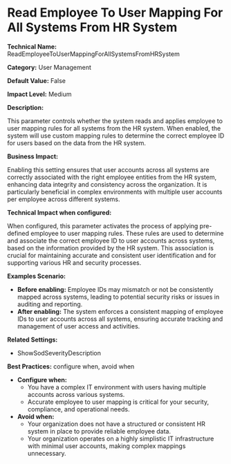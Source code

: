 # Read Employee To User Mapping For All Systems From HR System

**Technical Name:** ReadEmployeeToUserMappingForAllSystemsFromHRSystem

**Category:** User Management

**Default Value:** False

**Impact Level:** Medium

**Description:**

This parameter controls whether the system reads and applies employee to user mapping rules for all systems from the HR system. When enabled, the system will use custom mapping rules to determine the correct employee ID for users based on the data from the HR system.

**Business Impact:**

Enabling this setting ensures that user accounts across all systems are correctly associated with the right employee entities from the HR system, enhancing data integrity and consistency across the organization. It is particularly beneficial in complex environments with multiple user accounts per employee across different systems.

**Technical Impact when configured:**

When configured, this parameter activates the process of applying pre-defined employee to user mapping rules. These rules are used to determine and associate the correct employee ID to user accounts across systems, based on the information provided by the HR system. This association is crucial for maintaining accurate and consistent user identification and for supporting various HR and security processes.

**Examples Scenario:**

- **Before enabling:** Employee IDs may mismatch or not be consistently mapped across systems, leading to potential security risks or issues in auditing and reporting.
- **After enabling:** The system enforces a consistent mapping of employee IDs to user accounts across all systems, ensuring accurate tracking and management of user access and activities.

**Related Settings:**

- ShowSodSeverityDescription

**Best Practices:** configure when, avoid when 

- **Configure when:**
  - You have a complex IT environment with users having multiple accounts across various systems.
  - Accurate employee to user mapping is critical for your security, compliance, and operational needs.
- **Avoid when:**
  - Your organization does not have a structured or consistent HR system in place to provide reliable employee data.
  - Your organization operates on a highly simplistic IT infrastructure with minimal user accounts, making complex mappings unnecessary.